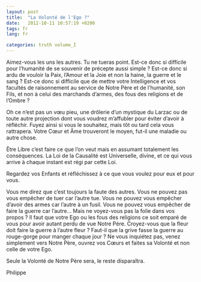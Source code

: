 ```yaml
---
layout: post
title:  "La Volonté de l'Ego ?"
date:   2012-10-11 10:57:19 +0200
tags: fr
lang: fr

categories: truth volume_I
---
```

Aimez-vous les uns les autres. Tu ne tueras point. Est-ce donc si difficile pour l’humanité de se souvenir de précepte aussi simple ? Est-ce donc si ardu de vouloir la Paix, l’Amour et la Joie et non la haine, la guerre et le sang ? Est-ce donc si difficile que de mettre votre Intelligence et vos facultés de raisonnement au service de Notre Père et de l’humanité, son Fils, et non à celui des marchands d’armes, des fous des religions et de l’Ombre ?

Oh ce n’est pas un vœu pieu, une drôlerie d’un mystique du Larzac ou de toute autre projection dont vous voudrez m’affubler pour éviter d’avoir à réfléchir. Fuyez ainsi si vous le souhaitez, mais tôt ou tard cela vous rattrapera. Votre Cœur et Âme trouveront le moyen, fut-il une maladie ou autre chose.

Être Libre c’est faire ce que l’on veut mais en assumant totalement les conséquences. La Loi de la Causalité est Universelle, divine, et ce qui vous arrive à chaque instant est régi par cette Loi.

Regardez vos Enfants et réfléchissez à ce que vous voulez pour eux et pour vous.

Vous me direz que c’est toujours la faute des autres. Vous ne pouvez pas vous empêcher de tuer car l’autre tue. Vous ne pouvez vous empêcher d’avoir des armes car l’autre à un fusil. Vous ne pouvez vous empêcher de faire la guerre car l’autre… Mais ne voyez-vous pas la folie dans vos propos ? Il faut que votre Ego ou les fous des religions ce soit emparé de vous pour avoir autant perdu de vue Notre Père. Croyez-vous que la fleur doit faire la guerre à l’autre fleur ? Faut-il que la grive fasse la guerre au rouge-gorge pour manger chaque jour ? Ne vous inquiétez pas, venez simplement vers Notre Père, ouvrez vos Cœurs et faites sa Volonté et non celle de votre Ego.

Seule la Volonté de Notre Père sera, le reste disparaîtra.

Philippe



<!-- 
Ce(tte) œuvre est mise à disposition selon les termes de la Licence Creative Commons Attribution - Pas d’Utilisation Commerciale 4.0 International.
-->
